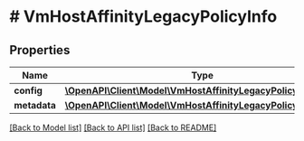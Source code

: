 # # VmHostAffinityLegacyPolicyInfo

## Properties

Name | Type | Description | Notes
------------ | ------------- | ------------- | -------------
**config** | [**\OpenAPI\Client\Model\VmHostAffinityLegacyPolicyConfig**](VmHostAffinityLegacyPolicyConfig.md) |  | [optional]
**metadata** | [**\OpenAPI\Client\Model\VmHostAffinityLegacyPolicyMetadata**](VmHostAffinityLegacyPolicyMetadata.md) |  | [optional]

[[Back to Model list]](../../README.md#models) [[Back to API list]](../../README.md#endpoints) [[Back to README]](../../README.md)
